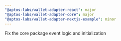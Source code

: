 ```yaml
---
"@aptos-labs/wallet-adapter-react": major
"@aptos-labs/wallet-adapter-core": major
"@aptos-labs/wallet-adapter-nextjs-example": minor
---
```


Fix the core package event logic and initialization
